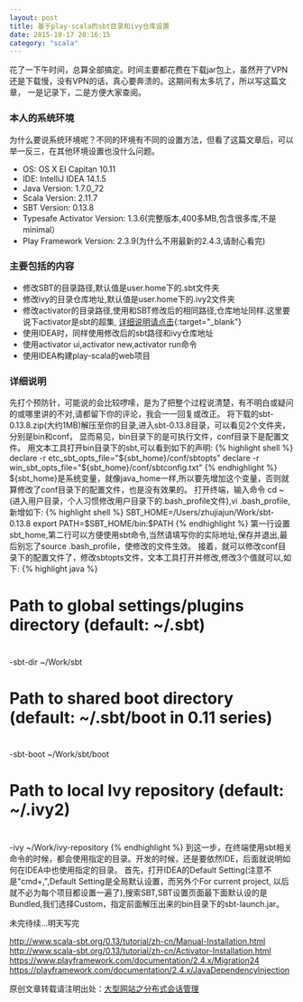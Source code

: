 ```yaml
---
layout: post
title: 基于play-scala的sbt目录和ivy仓库设置
date: 2015-10-17 20:16:15
category: "scala"
---
```


花了一下午时间，总算全部搞定。时间主要都花费在下载jar包上，虽然开了VPN还是下载慢，没有VPN的话，真心要奔溃的。这期间有太多坑了，所以写这篇文章，
一是记录下，二是方便大家查阅。

### 本人的系统环境
为什么要说系统环境呢？不同的环境有不同的设置方法，但看了这篇文章后，可以举一反三，在其他环境设置也没什么问题。

- OS: OS X EI Capitan 10.11
- IDE: IntelliJ IDEA 14.1.5
- Java Version: 1.7.0_72
- Scala Version: 2.11.7
- SBT Version: 0.13.8
- Typesafe Activator Version: 1.3.6(完整版本,400多MB,包含很多库,不是minimal）
- Play Framework Version: 2.3.9(为什么不用最新的2.4.3,请耐心看完)

### 主要包括的内容

- 修改SBT的目录路径,默认值是user.home下的.sbt文件夹
- 修改ivy的目录仓库地址,默认值是user.home下的.ivy2文件夹
- 修改activator的目录路径,使用和SBT修改后的相同路径,仓库地址同样.这里要说下activator是sbt的超集,
[详细说明请点击](http://www.scala-sbt.org/0.13/tutorial/zh-cn/Activator-Installation.html){:target="_blank"}
- 使用IDEA时，同样使用修改后的sbt路径和ivy仓库地址
- 使用activator ui,activator new,activator run命令
- 使用IDEA构建play-scala的web项目


### 详细说明
先打个预防针，可能说的会比较啰嗦，是为了把整个过程说清楚，有不明白或疑问的或哪里讲的不对,请都留下你的评论，我会一一回复或改正。
将下载的sbt-0.13.8.zip(大约1MB)解压至你的目录,进入sbt-0.13.8目录，可以看见2个文件夹，分别是bin和conf，
显而易见，bin目录下的是可执行文件，conf目录下是配置文件。
用文本工具打开bin目录下的sbt,可以看到如下的声明:
{% highlight shell %}
declare -r etc_sbt_opts_file="${sbt_home}/conf/sbtopts"
declare -r win_sbt_opts_file="${sbt_home}/conf/sbtconfig.txt"
{% endhighlight %}
${sbt_home}是系统变量，就像java_home一样,所以要先增加这个变量，否则就算修改了conf目录下的配置文件，也是没有效果的。
打开终端，输入命令 cd ~(进入用户目录，个人习惯修改用户目录下的.bash_profile文件),vi .bash_profile,
新增如下:
{% highlight shell %}
SBT_HOME=/Users/zhujiajun/Work/sbt-0.13.8
export PATH=$SBT_HOME/bin:$PATH
{% endhighlight %}
第一行设置sbt_home,第二行可以方便使用sbt命令,当然请填写你的实际地址,保存并退出,最后别忘了source .bash_profile，使修改的文件生效。
接着，就可以修改conf目录下的配置文件了，修改sbtopts文件，文本工具打开并修改,修改3个值就可以,如下:
{% highlight java %}
# Path to global settings/plugins directory (default: ~/.sbt)
#
-sbt-dir  ~/Work/sbt

# Path to shared boot directory (default: ~/.sbt/boot in 0.11 series)
#
-sbt-boot ~/Work/sbt/boot

# Path to local Ivy repository (default: ~/.ivy2)
#
-ivy ~/Work/ivy-repository
{% endhighlight %}
到这一步，在终端使用sbt相关命令的时候，都会使用指定的目录。开发的时候，还是要依然IDE，后面就说明如何在IDEA中也使用指定的目录。
首先，打开IDEA的Default Setting(注意不是"cmd+,",Default Setting是全局默认设置，而另外个For current project,
以后就不必为每个项目都设置一遍了),搜索SBT,SBT设置页面最下面默认设的是Bundled,我们选择Custom，指定前面解压出来的bin目录下的sbt-launch.jar。


未完待续...明天写完




http://www.scala-sbt.org/0.13/tutorial/zh-cn/Manual-Installation.html
http://www.scala-sbt.org/0.13/tutorial/zh-cn/Activator-Installation.html
https://www.playframework.com/documentation/2.4.x/Migration24
https://playframework.com/documentation/2.4.x/JavaDependencyInjection

原创文章转载请注明出处：[大型网站之分布式会话管理](http://9leg.com/scala/2015/10/17/scala-play-setting.html)
